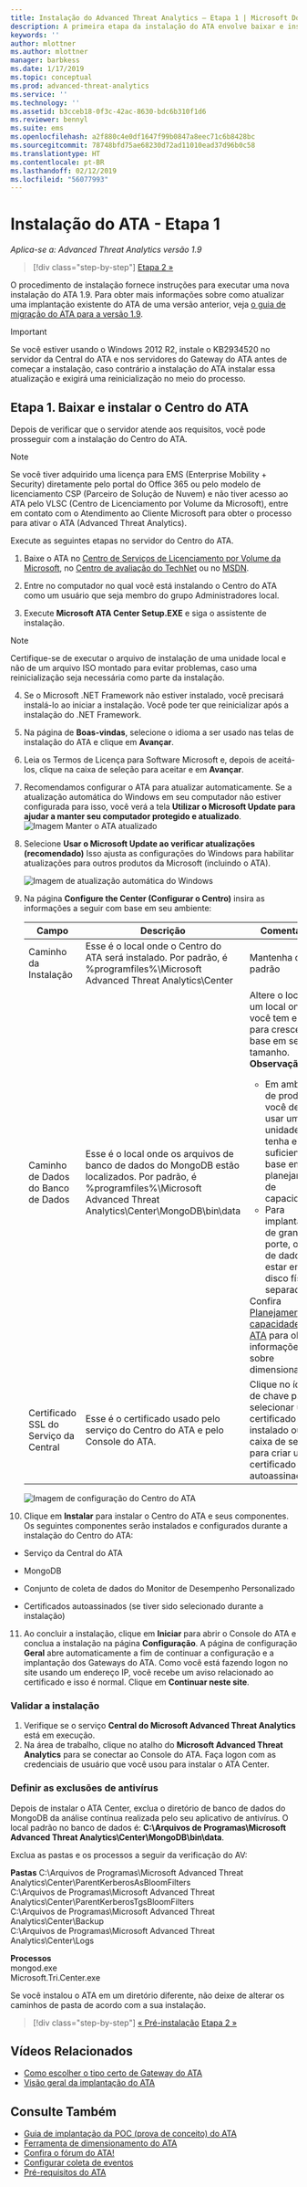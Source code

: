 ```yaml
---
title: Instalação do Advanced Threat Analytics – Etapa 1 | Microsoft Docs
description: A primeira etapa da instalação do ATA envolve baixar e instalar o Centro do ATA em seu servidor escolhido.
keywords: ''
author: mlottner
ms.author: mlottner
manager: barbkess
ms.date: 1/17/2019
ms.topic: conceptual
ms.prod: advanced-threat-analytics
ms.service: ''
ms.technology: ''
ms.assetid: b3cceb18-0f3c-42ac-8630-bdc6b310f1d6
ms.reviewer: bennyl
ms.suite: ems
ms.openlocfilehash: a2f880c4e0df1647f99b0847a8eec71c6b8428bc
ms.sourcegitcommit: 78748bfd75ae68230d72ad11010ead37d96b0c58
ms.translationtype: HT
ms.contentlocale: pt-BR
ms.lasthandoff: 02/12/2019
ms.locfileid: "56077993"
---
```

# <a name="install-ata---step-1"></a>Instalação do ATA - Etapa 1

*Aplica-se a: Advanced Threat Analytics versão 1.9*

> [!div class="step-by-step"]
> [Etapa 2 »](install-ata-step2.md)


O procedimento de instalação fornece instruções para executar uma nova instalação do ATA 1.9. Para obter mais informações sobre como atualizar uma implantação existente do ATA de uma versão anterior, veja [o guia de migração do ATA para a versão 1.9](ata-update-1.9-migration-guide.md).

> [!IMPORTANT] 
> Se você estiver usando o Windows 2012 R2, instale o KB2934520 no servidor da Central do ATA e nos servidores do Gateway do ATA antes de começar a instalação, caso contrário a instalação do ATA instalar essa atualização e exigirá uma reinicialização no meio do processo.

## <a name="step-1-download-and-install-the-ata-center"></a>Etapa 1. Baixar e instalar o Centro do ATA
Depois de verificar que o servidor atende aos requisitos, você pode prosseguir com a instalação do Centro do ATA.
    
> [!NOTE]
>Se você tiver adquirido uma licença para EMS (Enterprise Mobility + Security) diretamente pelo portal do Office 365 ou pelo modelo de licenciamento CSP (Parceiro de Solução de Nuvem) e não tiver acesso ao ATA pelo VLSC (Centro de Licenciamento por Volume da Microsoft), entre em contato com o Atendimento ao Cliente Microsoft para obter o processo para ativar o ATA (Advanced Threat Analytics).

Execute as seguintes etapas no servidor do Centro do ATA.

1.  Baixe o ATA no [Centro de Serviços de Licenciamento por Volume da Microsoft](https://www.microsoft.com/Licensing/servicecenter/default.aspx), no [Centro de avaliação do TechNet](http://www.microsoft.com/evalcenter/) ou no [MSDN](https://msdn.microsoft.com/subscriptions/downloads).

2.  Entre no computador no qual você está instalando o Centro do ATA como um usuário que seja membro do grupo Administradores local.

3.  Execute **Microsoft ATA Center Setup.EXE** e siga o assistente de instalação.

> [!NOTE]   
> Certifique-se de executar o arquivo de instalação de uma unidade local e não de um arquivo ISO montado para evitar problemas, caso uma reinicialização seja necessária como parte da instalação.   

4. Se o Microsoft .NET Framework não estiver instalado, você precisará instalá-lo ao iniciar a instalação. Você pode ter que reinicializar após a instalação do .NET Framework.
5. Na página de **Boas-vindas**, selecione o idioma a ser usado nas telas de instalação do ATA e clique em **Avançar**.

6. Leia os Termos de Licença para Software Microsoft e, depois de aceitá-los, clique na caixa de seleção para aceitar e em **Avançar**.

7. Recomendamos configurar o ATA para atualizar automaticamente. Se a atualização automática do Windows em seu computador não estiver configurada para isso, você verá a tela **Utilizar o Microsoft Update para ajudar a manter seu computador protegido e atualizado**. 
   ![Imagem Manter o ATA atualizado](media/ata_ms_update.png)

8. Selecione **Usar o Microsoft Update ao verificar atualizações (recomendado)** Isso ajusta as configurações do Windows para habilitar atualizações para outros produtos da Microsoft (incluindo o ATA). 

    ![Imagem de atualização automática do Windows](media/ata_installupdatesautomatically.png)

9. Na página **Configure the Center (Configurar o Centro)** insira as informações a seguir com base em seu ambiente:

   |Campo|Descrição|Comentários|
   |---------|---------------|------------|
   |Caminho da Instalação|Esse é o local onde o Centro do ATA será instalado. Por padrão, é %programfiles%\Microsoft Advanced Threat Analytics\Center|Mantenha o valor padrão|
   |Caminho de Dados do Banco de Dados|Esse é o local onde os arquivos de banco de dados do MongoDB estão localizados. Por padrão, é %programfiles%\Microsoft Advanced Threat Analytics\Center\MongoDB\bin\data|Altere o local para um local onde você tem espaço para crescer com base em seu tamanho. **Observação:** <ul><li>Em ambientes de produção, você deve usar uma unidade que tenha espaço suficiente com base em um planejamento de capacidade.</li><li>Para implantações de grande porte, o banco de dados deve estar em um disco físico separado.</li></ul>Confira [Planejamento de capacidade do ATA](ata-capacity-planning.md) para obter informações sobre dimensionamento.|
   |Certificado SSL do Serviço da Central|Esse é o certificado usado pelo serviço do Centro do ATA e pelo Console do ATA.|Clique no ícone de chave para selecionar um certificado instalado ou use a caixa de seleção para criar um certificado autoassinado.|
        
   ![Imagem de configuração do Centro do ATA](media/ATA-Center-Configuration.png)

10. Clique em **Instalar** para instalar o Centro do ATA e seus componentes.
   Os seguintes componentes serão instalados e configurados durante a instalação do Centro do ATA:

   -   Serviço da Central do ATA

   -   MongoDB

   -   Conjunto de coleta de dados do Monitor de Desempenho Personalizado

   -   Certificados autoassinados (se tiver sido selecionado durante a instalação)

11. Ao concluir a instalação, clique em **Iniciar** para abrir o Console do ATA e conclua a instalação na página **Configuração**.
   A página de configuração **Geral** abre automaticamente a fim de continuar a configuração e a implantação dos Gateways do ATA.
   Como você está fazendo logon no site usando um endereço IP, você recebe um aviso relacionado ao certificado e isso é normal. Clique em **Continuar neste site**.

### <a name="validate-installation"></a>Validar a instalação

1.  Verifique se o serviço **Central do Microsoft Advanced Threat Analytics** está em execução.
2.  Na área de trabalho, clique no atalho do **Microsoft Advanced Threat Analytics** para se conectar ao Console do ATA. Faça logon com as credenciais de usuário que você usou para instalar o ATA Center.

### <a name="set-anti-virus-exclusions"></a>Definir as exclusões de antivírus

Depois de instalar o ATA Center, exclua o diretório de banco de dados do MongoDB da análise contínua realizada pelo seu aplicativo de antivírus. O local padrão no banco de dados é: **C:\Arquivos de Programas\Microsoft Advanced Threat Analytics\Center\MongoDB\bin\data**.

Exclua as pastas e os processos a seguir da verificação do AV:

**Pastas** C:\Arquivos de Programas\Microsoft Advanced Threat Analytics\Center\ParentKerberosAsBloomFilters
<br>C:\Arquivos de Programas\Microsoft Advanced Threat Analytics\Center\ParentKerberosTgsBloomFilters
<br>C:\Arquivos de Programas\Microsoft Advanced Threat Analytics\Center\Backup
<br>C:\Arquivos de Programas\Microsoft Advanced Threat Analytics\Center\Logs

**Processos**
<br>mongod.exe
<br>Microsoft.Tri.Center.exe


Se você instalou o ATA em um diretório diferente, não deixe de alterar os caminhos de pasta de acordo com a sua instalação. 

> [!div class="step-by-step"]
> [« Pré-instalação](configure-port-mirroring.md)
> [Etapa 2 »](install-ata-step2.md)

## <a name="related-videos"></a>Vídeos Relacionados
- [Como escolher o tipo certo de Gateway do ATA](https://channel9.msdn.com/Shows/Microsoft-Security/ATA-Deployment-Choose-the-Right-Gateway-Type)
- [Visão geral da implantação do ATA](https://channel9.msdn.com/Shows/Microsoft-Security/Overview-of-ATA-Deployment-in-10-Minutes)


## <a name="see-also"></a>Consulte Também
- [Guia de implantação da POC (prova de conceito) do ATA](http://aka.ms/atapoc)
- [Ferramenta de dimensionamento do ATA](http://aka.ms/atasizingtool)
- [Confira o fórum do ATA!](https://social.technet.microsoft.com/Forums/security/home?forum=mata)
- [Configurar coleta de eventos](configure-event-collection.md)
- [Pré-requisitos do ATA](ata-prerequisites.md)

